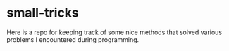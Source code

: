 # small-tricks
Here is a repo for keeping track of some nice methods that solved various problems I encountered during programming. 
